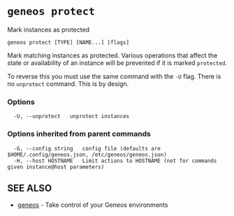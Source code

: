 # `geneos protect`

Mark instances as protected

```text
geneos protect [TYPE] [NAME...] [flags]
```

Mark matching instances as protected. Various operations that affect the
state or availability of an instance will be prevented if it is marked
`protected`.

To reverse this you must use the same command with the `-U` flag. There
is no `unprotect` command. This is by design.

### Options

```text
  -U, --unprotect   unprotect instances
```

### Options inherited from parent commands

```text
  -G, --config string   config file (defaults are $HOME/.config/geneos.json, /etc/geneos/geneos.json)
  -H, --host HOSTNAME   Limit actions to HOSTNAME (not for commands given instance@host parameters)
```

## SEE ALSO

* [geneos](geneos.md)	 - Take control of your Geneos environments
